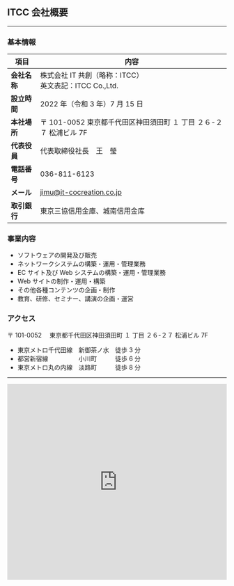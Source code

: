 ## ITCC 会社概要

---

### 基本情報

| 項目         | 内容                                                               |
| ------------ | ------------------------------------------------------------------ |
| **会社名称** | 株式会社 IT 共創（略称：ITCC）<br>英文表記：ITCC Co.,Ltd.          |
| **設立時間** | 2022 年（令和 3 年）7 月 15 日                                     |
| **本社場所** | 〒 101-0052 東京都千代田区神田須田町 １ 丁目 ２６-２７ 松浦ビル 7F |
| **代表役員** | 代表取締役社長　王　瑩                                             |
| **電話番号** | 036-811-6123                                                       |
| **メール**   | jimu@it-cocreation.co.jp                                           |
| **取引銀行** | 東京三協信用金庫、城南信用金库                                     |

### 事業内容

- ソフトウェアの開発及び販売
- ネットワークシステムの構築・運用・管理業務
- EC サイト及び Web システムの構築・運用・管理業務
- Web サイトの制作・運用・構築
- その他各種コンテンツの企画・制作
- 教育、研修、セミナー、講演の企画・運営

### アクセス

〒 101-0052 　東京都千代田区神田須田町 １ 丁目 ２６-２７ 松浦ビル 7F

- 東京メトロ千代田線　新御茶ノ水　徒歩 3 分
- 都営新宿線　　　　　小川町　　　徒歩 6 分
- 東京メトロ丸の内線　淡路町　　　徒歩 8 分

---

<iframe src="https://www.google.com/maps/embed?pb=!1m18!1m12!1m3!1d3240.283645434121!2d139.770285!3d35.694637!2m3!1f0!2f0!3f0!3m2!1i1024!2i768!4f13.1!3m3!1m2!1s0x60188d711d925aeb%3A0x6f164cd4553e395!2z5p2-5rWm44OT44Or!5e0!3m2!1sja!2sjp!4v1725734480812!5m2!1sja!2sjp" width="100%" height="450" style="border:0;" allowfullscreen="" loading="lazy" referrerpolicy="no-referrer-when-downgrade"></iframe>
